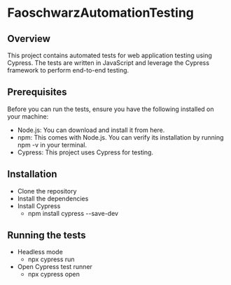 # FaoschwarzAutomationTesting

## Overview
This project contains automated tests for web application testing using Cypress. The tests are written in JavaScript and leverage the Cypress framework to perform end-to-end testing.

## Prerequisites
Before you can run the tests, ensure you have the following installed on your machine:

- Node.js: You can download and install it from here.
- npm: This comes with Node.js. You can verify its installation by running npm -v in your terminal.
- Cypress: This project uses Cypress for testing.

## Installation
- Clone the repository
- Install the dependencies
- Install Cypress
    - npm install cypress --save-dev
## Running the tests
- Headless mode
    - npx cypress run
- Open Cypress test runner
    - npx cypress open
